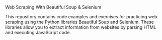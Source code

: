 Web Scraping With Beautiful Soup & Selenium

This repository contains code examples and exercises for practicing web scraping using the Python libraries Beautiful Soup and Selenium. These libraries allow you to extract information from websites by parsing HTML and executing JavaScript code.